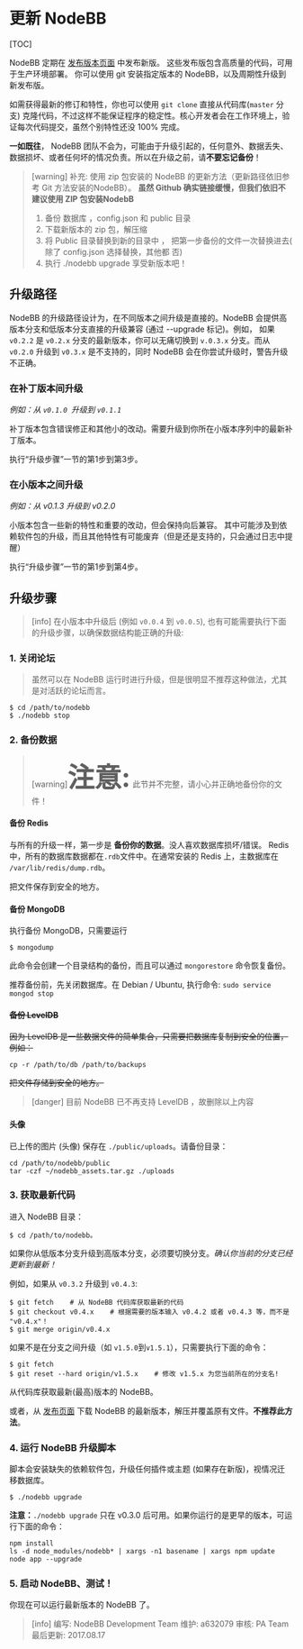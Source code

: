 # 更新 NodeBB

[TOC]

NodeBB 定期在 [发布版本页面](https://github.com/NodeBB/NodeBB/releases) 中发布新版。 这些发布版包含高质量的代码，可用于生产环境部署。
你可以使用 git 安装指定版本的 NodeBB，以及周期性升级到新发布版。

如需获得最新的修订和特性，你也可以使用 `git clone` 直接从代码库(`master` 分支) 克隆代码，不过这样不能保证程序的稳定性。核心开发者会在工作环境上，验证每次代码提交，虽然个别特性还没 100% 完成。

**一如既往**， NodeBB 团队不会为，可能由于升级引起的，任何意外、数据丢失、数据损坏、或者任何坏的情况负责。所以在升级之前，请**不要忘记备份**！

>[warning] 补充: 使用 zip 包安装的 NodeBB 的更新方法（更新路径依旧参考 Git 方法安装的NodeBB）。
> **虽然 Github 确实链接缓慢，但我们依旧不建议使用 ZIP 包安装NodebB**
> 1. 备份 数据库 ，config.json 和 public 目录
> 2. 下载新版本的 zip 包，解压缩
> 3.  将 Public 目录替换到新的目录中 ， 把第一步备份的文件一次替换进去( 除了 config.json 选择替换，其他都 否)
> 4. 执行 ./nodebb upgrade
> 享受新版本吧！

## 升级路径
NodeBB 的升级路径设计为，在不同版本之间升级是直接的。NodeBB 会提供高版本分支和低版本分支直接的升级兼容 (通过 --upgrade 标记)。例如， 如果 `v0.2.2` 是 `v0.2.x` 分支的最新版本，你可以无痛切换到 `v.0.3.x` 分支。而从 `v0.2.0` 升级到 `v0.3.x` 是不支持的，同时 NodeBB 会在你尝试升级时，警告升级不正确。

### 在补丁版本间升级
*例如：从 `v0.1.0 `升级到 `v0.1.1`*

补丁版本包含错误修正和其他小的改动。需要升级到你所在小版本序列中的最新补丁版本。

执行“升级步骤”一节的第1步到第3步。

### 在小版本之间升级
*例如：从 v0.1.3 升级到 v0.2.0*

小版本包含一些新的特性和重要的改动，但会保持向后兼容。 其中可能涉及到依赖软件包的升级，而且其他特性有可能废弃（但是还是支持的，只会通过日志中提醒）

执行“升级步骤”一节的第1步到第4步。

## 升级步骤
>[info] 在小版本中升级后 (例如 `v0.0.4` 到 `v0.0.5`), 也有可能需要执行下面的升级步骤，以确保数据结构能正确的升级:

### 1. 关闭论坛

> 虽然可以在 NodeBB 运行时进行升级，但是很明显不推荐这种做法，尤其是对活跃的论坛而言。
```
$ cd /path/to/nodebb
$ ./nodebb stop
```
### 2. 备份数据
>[warning]**<font style="font-size:48px;">注意:</font>**
此节并不完整，请小心并正确地备份你的文件！

#### 备份 Redis
与所有的升级一样，第一步是 **备份你的数据**。没人喜欢数据库损坏/错误。
Redis 中，所有的数据库数据都在` .rdb `文件中。在通常安装的 Redis 上，主数据库在 `/var/lib/redis/dump.rdb`。

把文件保存到安全的地方。

#### 备份 MongoDB
执行备份 MongoDB，只需要运行
```
$ mongodump
```
此命令会创建一个目录结构的备份，而且可以通过 `mongorestore` 命令恢复备份。

推荐备份前，先关闭数据库。在 Debian / Ubuntu, 执行命令: `sudo service mongod stop`

#### ~~备份 LevelDB~~
~~因为 LevelDB 是一些数据文件的简单集合，只需要把数据库复制到安全的位置，例如：~~
```
cp -r /path/to/db /path/to/backups
```
~~把文件存储到安全的地方。~~

>[danger] 目前 NodeBB 已不再支持 LevelDB ，故删除以上内容

#### 头像
已上传的图片 (头像) 保存在 `./public/uploads`。请备份目录：
```
cd /path/to/nodebb/public
tar -czf ~/nodebb_assets.tar.gz ./uploads
```
### 3. 获取最新代码
进入 NodeBB 目录：
```
$ cd /path/to/nodebb。
```
如果你从低版本分支升级到高版本分支，必须要切换分支。*确认你当前的分支已经更新到最新！*

例如，如果从 `v0.3.2` 升级到 `v0.4.3`:
```
$ git fetch    # 从 NodeBB 代码库获取最新的代码
$ git checkout v0.4.x    # 根据需要的版本输入 v0.4.2 或者 v0.4.3 等，而不是 "v0.4.x"！
$ git merge origin/v0.4.x
```
如果不是在分支之间升级（如 `v1.5.0`到`v1.5.1`），只需要执行下面的命令：
```
$ git fetch
$ git reset --hard origin/v1.5.x    # 修改 v1.5.x 为您当前所在的分支名!
```
从代码库获取最新(最高)版本的 NodeBB。

或者，从 [发布页面](https://github.com/NodeBB/NodeBB/releases) 下载 NodeBB 的最新版本，解压并覆盖原有文件。**不推荐此方法**。

### 4. 运行 NodeBB 升级脚本
脚本会安装缺失的依赖软件包，升级任何插件或主题 (如果存在新版)，视情况迁移数据库。
```
$ ./nodebb upgrade
```
**注意：**`./nodebb upgrade` 只在 v0.3.0 后可用。如果你运行的是更早的版本，可运行下面的命令：
```
npm install
ls -d node_modules/nodebb* | xargs -n1 basename | xargs npm update
node app --upgrade
```
### 5. 启动 NodeBB、测试！
你现在可以运行最新版本的 NodeBB 了。

>[info] 编写: NodeBB Development Team
维护: a632079
审核: PA Team
最后更新: 2017.08.17